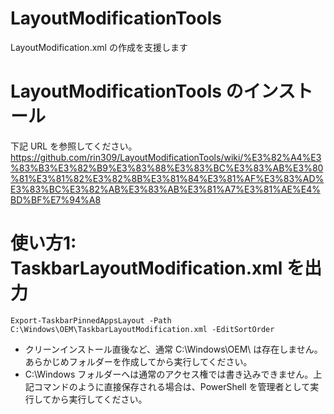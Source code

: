 # LayoutModificationTools
LayoutModification.xml の作成を支援します

# LayoutModificationTools のインストール
下記 URL を参照してください。
https://github.com/rin309/LayoutModificationTools/wiki/%E3%82%A4%E3%83%B3%E3%82%B9%E3%83%88%E3%83%BC%E3%83%AB%E3%80%81%E3%81%82%E3%82%8B%E3%81%84%E3%81%AF%E3%83%AD%E3%83%BC%E3%82%AB%E3%83%AB%E3%81%A7%E3%81%AE%E4%BD%BF%E7%94%A8

# 使い方1: TaskbarLayoutModification.xml を出力
```
Export-TaskbarPinnedAppsLayout -Path C:\Windows\OEM\TaskbarLayoutModification.xml -EditSortOrder
```
- クリーンインストール直後など、通常 C:\Windows\OEM\ は存在しません。あらかじめフォルダーを作成してから実行してください。
- C:\Windows フォルダーへは通常のアクセス権では書き込みできません。上記コマンドのように直接保存される場合は、PowerShell を管理者として実行してから実行してください。

